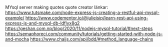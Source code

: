MYsql server making quotes quote creator
länkar:
https://www.tutsmake.com/node-express-js-creating-a-restful-api-mysql-example/
https://www.codementor.io/@julieisip/learn-rest-api-using-express-js-and-mysql-db-ldflyx8g2
https://geshan.com.np/blog/2020/11/nodejs-mysql-tutorial/#next-steps
https://semaphoreci.com/community/tutorials/getting-started-with-node-js-and-mocha
https://www.chaijs.com/api/bdd/#method_language-chains